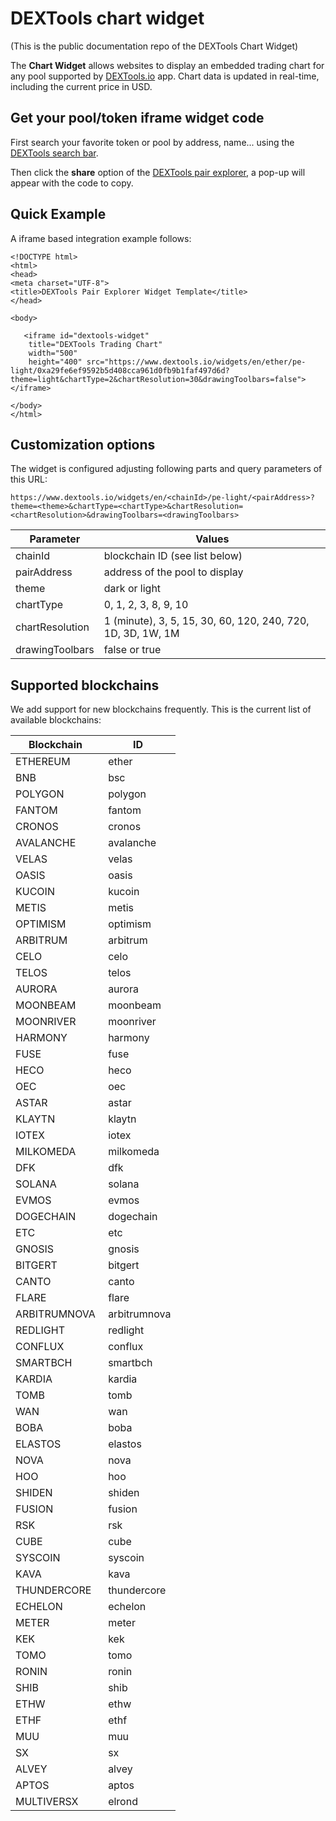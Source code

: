 # DEXTools chart widget

(This is the public documentation repo of the DEXTools Chart Widget)

The **Chart Widget** allows websites to display an embedded trading chart for any pool supported by [DEXTools.io](www.dextools.io) app. Chart data is updated in real-time, including the current price in USD.

## Get your pool/token iframe widget code

First search your favorite token or pool by address, name... using the [DEXTools search bar](https://www.dextools.io/app/).

Then click the **share** option of the [DEXTools pair explorer](https://www.dextools.io/app/en/ether/pair-explorer/0xa29fe6ef9592b5d408cca961d0fb9b1faf497d6d), a pop-up will appear with the code to copy.



## Quick Example

A iframe based integration example follows:

```
<!DOCTYPE html>
<html>
<head>
<meta charset="UTF-8">
<title>DEXTools Pair Explorer Widget Template</title>
</head>

<body>

   <iframe id="dextools-widget"
    title="DEXTools Trading Chart"
    width="500"
    height="400" src="https://www.dextools.io/widgets/en/ether/pe-light/0xa29fe6ef9592b5d408cca961d0fb9b1faf497d6d?theme=light&chartType=2&chartResolution=30&drawingToolbars=false"></iframe>

</body>
</html>

```



## Customization options

The widget is configured adjusting following parts and query parameters of this URL:

```
https://www.dextools.io/widgets/en/<chainId>/pe-light/<pairAddress>?theme=<theme>&chartType=<chartType>&chartResolution=<chartResolution>&drawingToolbars=<drawingToolbars>
```

| Parameter       | Values                                                      |
| --------------- | ----------------------------------------------------------- |
| chainId         | blockchain ID (see list below)                              |
| pairAddress     | address of the pool to display                              |
| theme           | dark or light                                               |
| chartType       | 0, 1, 2, 3, 8, 9, 10                                        |
| chartResolution | 1 (minute), 3, 5, 15, 30, 60, 120, 240, 720, 1D, 3D, 1W, 1M |
| drawingToolbars | false or true                                               |

## Supported blockchains

We add support for new blockchains frequently. This is the current list of available blockchains:

| Blockchain   | ID            |
| ------------ | ------------- |
| ETHEREUM     |  ether        |
| BNB          |  bsc          |
| POLYGON      |  polygon      |
| FANTOM       |  fantom       |
| CRONOS       |  cronos       |
| AVALANCHE    |  avalanche    |
| VELAS        |  velas        |
| OASIS        |  oasis        |
| KUCOIN       |  kucoin       |
| METIS        |  metis        |
| OPTIMISM     |  optimism     |
| ARBITRUM     |  arbitrum     |
| CELO         |  celo         |
| TELOS        |  telos        |
| AURORA       |  aurora       |
| MOONBEAM     |  moonbeam     |
| MOONRIVER    |  moonriver    |
| HARMONY      |  harmony      |
| FUSE         |  fuse         |
| HECO         |  heco         |
| OEC          |  oec          |
| ASTAR        |  astar        |
| KLAYTN       |  klaytn       |
| IOTEX        |  iotex        |
| MILKOMEDA    |  milkomeda    |
| DFK          |  dfk          |
| SOLANA       |  solana       |
| EVMOS        |  evmos        |
| DOGECHAIN    |  dogechain    |
| ETC          |  etc          |
| GNOSIS       |  gnosis       |
| BITGERT      |  bitgert      |
| CANTO        |  canto        |
| FLARE        |  flare        |
| ARBITRUMNOVA |  arbitrumnova |
| REDLIGHT     |  redlight     |
| CONFLUX      |  conflux      |
| SMARTBCH     |  smartbch     |
| KARDIA       |  kardia       |
| TOMB         |  tomb         |
| WAN          |  wan          |
| BOBA         |  boba         |
| ELASTOS      |  elastos      |
| NOVA         |  nova         |
| HOO          |  hoo          |
| SHIDEN       |  shiden       |
| FUSION       |  fusion       |
| RSK          |  rsk          |
| CUBE         |  cube         |
| SYSCOIN      |  syscoin      |
| KAVA         |  kava         |
| THUNDERCORE  |  thundercore  |
| ECHELON      |  echelon      |
| METER        |  meter        |
| KEK          |  kek          |
| TOMO         |  tomo         |
| RONIN        |  ronin        |
| SHIB         |  shib         |
| ETHW         |  ethw         |
| ETHF         |  ethf         |
| MUU          |  muu          |
| SX           |  sx           |
| ALVEY        |  alvey        |
| APTOS        |  aptos        |
| MULTIVERSX   |  elrond       |

